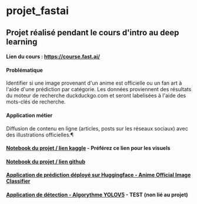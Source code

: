 # projet_fastai

## Projet réalisé pendant le cours d'intro au deep learning

#### Lien du cours : https://course.fast.ai/

#### Problématique 

  Identifier si une image provenant d'un anime est officielle ou un fan art à l'aide d'une prédiction par catégorie. Les données proviennent des résultats du moteur de recherche duckduckgo.com et seront labelisées à l'aide des mots-clés de recherche.

#### Application métier 

  Diffusion de contenu en ligne (articles, posts sur les réseaux sociaux) avec des illustrations officielles.¶

#### [Notebook du projet / lien kaggle](https://www.kaggle.com/code/robertojustino/projet-fastai-notebook) - Préférez ce lien pour les visuels

#### [Notebook du projet / lien github](projet-fastai-notebook.ipynb)

#### [Application de prédiction déployé sur Huggingface - Anime Official Image Classifier](https://huggingface.co/spaces/Roberto8/projet-fastAI)

#### [Application de détection - Algorythme YOLOV5](https://colab.research.google.com/drive/1tc0oiF2tnyD1sffXuapvAO7PahMfwcgL?usp=sharing) - TEST (non lié au projet)